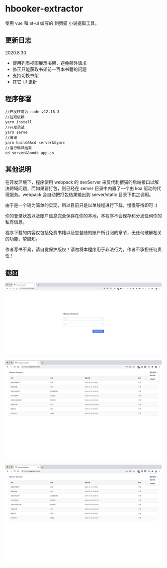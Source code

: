# hbooker-extractor

使用 vue 和 at-ui 编写的 刺猬猫 小说提取工具。

## 更新日志

2020.8.30

- 使用列表视图展示书架，避免额外请求
- 修正只能获取书架前一百本书籍的问题
- 支持切换书架
- 其它 UI 更新

## 程序部署

```
//开发环境为 node v12.18.3
//拉取依赖
yarn install
//开发调试
yarn serve
//编译
yarn build&&cd server&&yarn
//运行编译结果
cd server&&node app.js
```

## 其他说明

在开发环境下，程序使用 webpack 的 devServer 来反代刺猬猫的后端接口以解决跨域问题，而如果要打包，则已经在 server 目录中内置了一个由 koa 驱动的代理服务。webpack 会自动把打包结果输出到 server/static 目录下供之调用。

由于是一个较为简单的实现，所以目前只是以单线程进行下载，慢慢等待即可 :)

你的登录状态以及账户信息完全保存在你的本地，本程序不会保存和分发任何你的私有信息。

程序下载的内容仅包括免费书籍以及您登陆的账户所订阅的章节，无任何破解相关的功能，望周知。

作者写书不易，请自觉保护版权！请勿将本程序用于非法行为，作者不承担任何责任！

## 截图

![](images/1.jpg)

![](images/2.jpg)

![](images/3.jpg)
